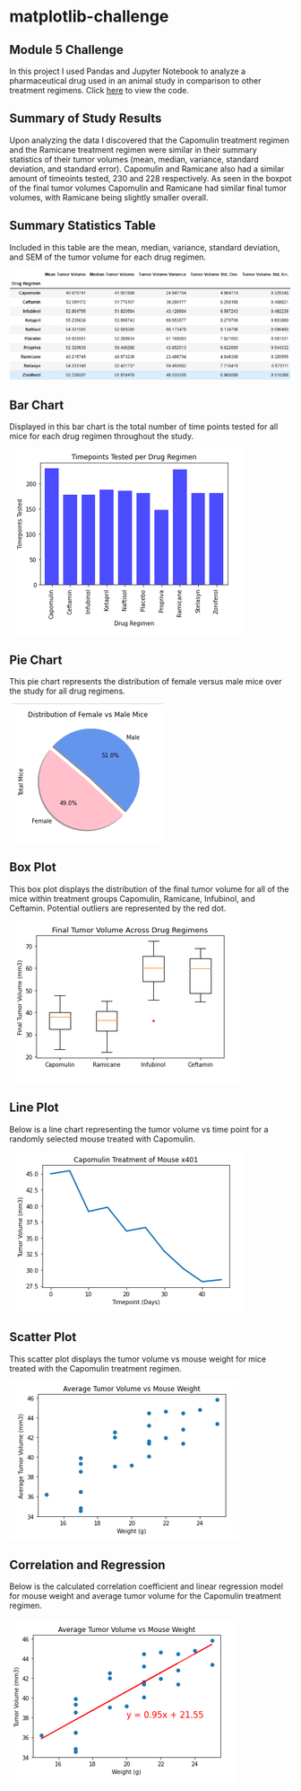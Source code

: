 # matplotlib-challenge
## Module 5 Challenge

In this project I used Pandas and Jupyter Notebook to analyze a pharmaceutical drug used in an animal study in comparison to other treatment regimens. Click [here](https://github.com/isabellajade/matplotlib-challenge/blob/main/Pymaceuticals/pymaceuticals_starter.ipynb) to view the code.

## Summary of Study Results

Upon analyzing the data I discovered that the Capomulin treatment regimen and the Ramicane treatment regimen were similar in their summary statistics of their tumor volumes (mean, median, variance, standard deviation, and standard error). Capomulin and Ramicane also had a similar amount of timeoints tested, 230 and 228 respectively. As seen in the boxpot of the final tumor volumes Capomulin and Ramicane had similar final tumor volumes, with Ramicane being slightly smaller overall. 

## Summary Statistics Table
Included in this table are the mean, median, variance, standard deviation, and SEM of the tumor volume for each drug regimen.

![Summary Statistics Table](Pymaceuticals/images/SummaryStats.PNG)

## Bar Chart
Displayed in this bar chart is the total number of time points tested for all mice for each drug regimen throughout the study.

![Bar Chart](Pymaceuticals/images/BarChart.PNG)

## Pie Chart
This pie chart represents the distribution of female versus male mice over the study for all drug regimens. 

![Pie Chart](Pymaceuticals/images/PieChart.PNG)

## Box Plot
This box plot displays the distribution of the final tumor volume for all of the mice within treatment groups Capomulin, Ramicane, Infubinol, and Ceftamin. Potential outliers are represented by the red dot.

![Box Plot](Pymaceuticals/images/BoxPlot.PNG)

## Line Plot
Below is a line chart representing the tumor volume vs time point for a randomly selected mouse treated with Capomulin.

![Line Plot](Pymaceuticals/images/LinePlot.PNG)

## Scatter Plot
This scatter plot displays the tumor volume vs mouse weight for mice treated with the Capomulin treatment regimen.

![Scatter Plot](Pymaceuticals/images/ScatterPlot.PNG)

## Correlation and Regression
Below is the calculated correlation coefficient and linear regression model for mouse weight and average tumor volume for the Capomulin treatment regimen.

![Correlation and Regression](Pymaceuticals/images/CorrAndRegress.PNG)